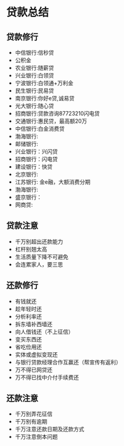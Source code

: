 # 贷款总结

## 贷款修行
* 中信银行:信秒贷
* 公积金
* 农业银行:随薪贷
* 兴业银行:白领贷
* 宁波银行:白领通+万利金
* 民生银行:民易贷
* 南京银行:你好e贷,诚易贷
* 光大银行:随心贷
* 招商银行:贷款咨询87723210闪电贷
* 交通银行:惠民贷，最高额20万
* 中信银行:白金消费贷
* 渤海银行:
* 邮储银行:
* 兴业银行：兴闪贷
* 招商银行：闪电贷
* 建设银行：快贷
* 北京银行: 
* 江苏银行: 金e融，大额消费分期
* 渤海银行:
* 盛京银行：
* 网商贷:

## 贷款注意
* 千万别超出还款能力
* 杠杆别翘太高
* 生活质量下降不可避免
* 会连累家人，要三思


## 还款修行
* 有钱就还
* 趁年轻时还
* 分析利率还
* 拆东墙补西墙还
* 向人借钱还（不上征信）
* 变买东西还
* 省吃俭用还
* 实体或虚拟变现还
* 与银行贷款经理合作互赢还（帮宣传有返利）
* 万不得已网贷还
* 万不得已找中介付手续费还

## 还款注意
* 千万别弄花征信
* 千万别有逾期
* 千万注意还款日期及还款方式
* 千万注意倒本问题





  
  
  



